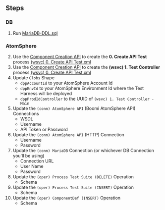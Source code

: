 ## Steps
### DB
1. Run [MariaDB-DDL.sql](https://github.com/p-hatz/Boomi-Test-Harness/blob/main/MariaDB-DDL.sql)
### AtomSphere
2. Use the [Component Creation API](https://developer.boomi.com/api/platformapi#tag/Component) to create the **0. Create API Test** process [(wsvc) 0. Create API Test.xml](https://github.com/p-hatz/Boomi-Test-Harness/blob/main/(wsvc)%200.%20Create%20API%20Test.xml)
3. Use the [Component Creation API](https://developer.boomi.com/api/platformapi#tag/Component) to create the **(wsvc) 1. Test Controller** process [(wsvc) 0. Create API Test.xml](https://github.com/p-hatz/Boomi-Test-Harness/blob/main/(wsvc)%200.%20Create%20API%20Test.xml)
4. Update `Globs` Shape
    - `dppAccountId` to your AtomSphere Account Id
    - `dppEnvId` to your AtomSphere Environment Id where the Test Harness will be deployed
    - `dppProdIdController` to the UUID of `(wsvc) 1. Test Controller - Main`
2. Update the `(conn) AtomSphere API` (Boomi AtomSphere API) Connections
    - WSDL
    - Username
    - API Token or Password
3. Update the `(conn) AtomSphere API` (HTTP) Connection
    - Username
    - Password
4. Update the `(conn) MariaDB` Connection (or whichever DB Connection you'll be using)
    - Connection URL
    - User Name
    - Password
5. Update the `(oper) Process Test Suite (DELETE)` Operation
    - Schema
6. Update the `(oper) Process Test Suite (INSERT)` Operation
    - Schema
7. Update the `(oper) ComponentDef (INSERT)` Operation
    - Schema

